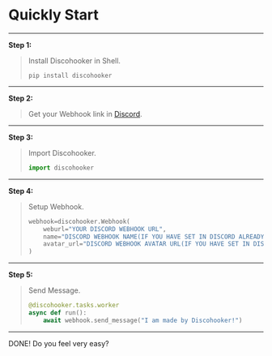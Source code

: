 # Quickly Start
----------------
**Step 1:**
> Install Discohooker in Shell.
> 
> ```pip install discohooker```
----------------
**Step 2:**
> Get your Webhook link in [Discord](https://discord.com/channels/@me).
---------------
**Step 3:**
> Import Discohooker.
>
> ```py
> import discohooker
> ```
-------------
**Step 4:**
> Setup Webhook.
>
> ```py
> webhook=discohooker.Webhook(
>     weburl="YOUR DISCORD WEBHOOK URL",
>     name="DISCORD WEBHOOK NAME(IF YOU HAVE SET IN DISCORD ALREADY, YOU MUST NOT ENTER.)",
>     avatar_url="DISCORD WEBHOOK AVATAR URL(IF YOU HAVE SET IN DISCORD ALREADY, YOU MUST NOT ENTER.)"
> )
> ```
------------
**Step 5:**
> Send Message.
>
> ```py
> @discohooker.tasks.worker
> async def run():
>     await webhook.send_message("I am made by Discohooker!")
--------------
DONE! Do you feel very easy? 